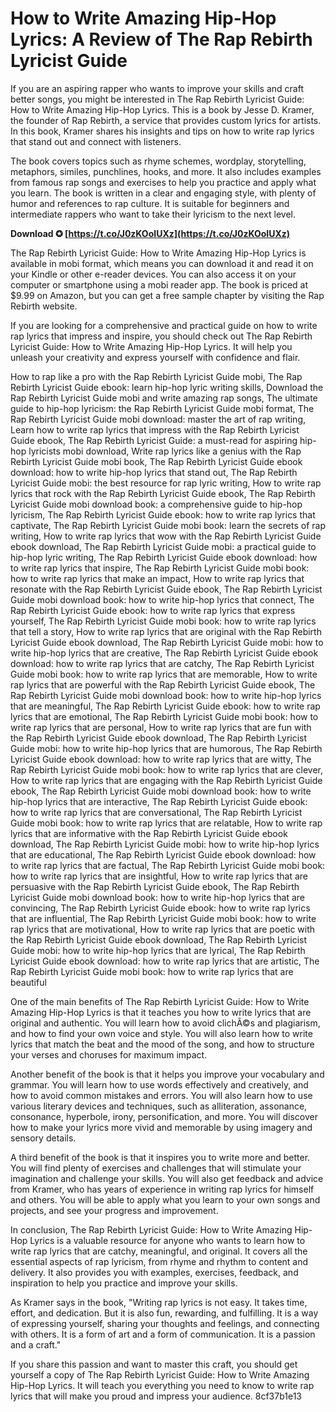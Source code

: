 # How to Write Amazing Hip-Hop Lyrics: A Review of The Rap Rebirth Lyricist Guide
 
If you are an aspiring rapper who wants to improve your skills and craft better songs, you might be interested in The Rap Rebirth Lyricist Guide: How to Write Amazing Hip-Hop Lyrics. This is a book by Jesse D. Kramer, the founder of Rap Rebirth, a service that provides custom lyrics for artists. In this book, Kramer shares his insights and tips on how to write rap lyrics that stand out and connect with listeners.
 
The book covers topics such as rhyme schemes, wordplay, storytelling, metaphors, similes, punchlines, hooks, and more. It also includes examples from famous rap songs and exercises to help you practice and apply what you learn. The book is written in a clear and engaging style, with plenty of humor and references to rap culture. It is suitable for beginners and intermediate rappers who want to take their lyricism to the next level.
 
**Download ✪ [https://t.co/J0zKOoIUXz](https://t.co/J0zKOoIUXz)**


 
The Rap Rebirth Lyricist Guide: How to Write Amazing Hip-Hop Lyrics is available in mobi format, which means you can download it and read it on your Kindle or other e-reader devices. You can also access it on your computer or smartphone using a mobi reader app. The book is priced at $9.99 on Amazon, but you can get a free sample chapter by visiting the Rap Rebirth website.
 
If you are looking for a comprehensive and practical guide on how to write rap lyrics that impress and inspire, you should check out The Rap Rebirth Lyricist Guide: How to Write Amazing Hip-Hop Lyrics. It will help you unleash your creativity and express yourself with confidence and flair.
 
How to rap like a pro with the Rap Rebirth Lyricist Guide mobi,  The Rap Rebirth Lyricist Guide ebook: learn hip-hop lyric writing skills,  Download the Rap Rebirth Lyricist Guide mobi and write amazing rap songs,  The ultimate guide to hip-hop lyricism: the Rap Rebirth Lyricist Guide mobi format,  The Rap Rebirth Lyricist Guide mobi download: master the art of rap writing,  Learn how to write rap lyrics that impress with the Rap Rebirth Lyricist Guide ebook,  The Rap Rebirth Lyricist Guide: a must-read for aspiring hip-hop lyricists mobi download,  Write rap lyrics like a genius with the Rap Rebirth Lyricist Guide mobi book,  The Rap Rebirth Lyricist Guide ebook download: how to write hip-hop lyrics that stand out,  The Rap Rebirth Lyricist Guide mobi: the best resource for rap lyric writing,  How to write rap lyrics that rock with the Rap Rebirth Lyricist Guide ebook,  The Rap Rebirth Lyricist Guide mobi download book: a comprehensive guide to hip-hop lyricism,  The Rap Rebirth Lyricist Guide ebook: how to write rap lyrics that captivate,  The Rap Rebirth Lyricist Guide mobi book: learn the secrets of rap writing,  How to write rap lyrics that wow with the Rap Rebirth Lyricist Guide ebook download,  The Rap Rebirth Lyricist Guide mobi: a practical guide to hip-hop lyric writing,  The Rap Rebirth Lyricist Guide ebook download: how to write rap lyrics that inspire,  The Rap Rebirth Lyricist Guide mobi book: how to write rap lyrics that make an impact,  How to write rap lyrics that resonate with the Rap Rebirth Lyricist Guide ebook,  The Rap Rebirth Lyricist Guide mobi download book: how to write hip-hop lyrics that connect,  The Rap Rebirth Lyricist Guide ebook: how to write rap lyrics that express yourself,  The Rap Rebirth Lyricist Guide mobi book: how to write rap lyrics that tell a story,  How to write rap lyrics that are original with the Rap Rebirth Lyricist Guide ebook download,  The Rap Rebirth Lyricist Guide mobi: how to write hip-hop lyrics that are creative,  The Rap Rebirth Lyricist Guide ebook download: how to write rap lyrics that are catchy,  The Rap Rebirth Lyricist Guide mobi book: how to write rap lyrics that are memorable,  How to write rap lyrics that are powerful with the Rap Rebirth Lyricist Guide ebook,  The Rap Rebirth Lyricist Guide mobi download book: how to write hip-hop lyrics that are meaningful,  The Rap Rebirth Lyricist Guide ebook: how to write rap lyrics that are emotional,  The Rap Rebirth Lyricist Guide mobi book: how to write rap lyrics that are personal,  How to write rap lyrics that are fun with the Rap Rebirth Lyricist Guide ebook download,  The Rap Rebirth Lyricist Guide mobi: how to write hip-hop lyrics that are humorous,  The Rap Rebirth Lyricist Guide ebook download: how to write rap lyrics that are witty,  The Rap Rebirth Lyricist Guide mobi book: how to write rap lyrics that are clever,  How to write rap lyrics that are engaging with the Rap Rebirth Lyricist Guide ebook,  The Rap Rebirth Lyricist Guide mobi download book: how to write hip-hop lyrics that are interactive,  The Rap Rebirth Lyricist Guide ebook: how to write rap lyrics that are conversational,  The Rap Rebirth Lyricist Guide mobi book: how to write rap lyrics that are relatable,  How to write rap lyrics that are informative with the Rap Rebirth Lyricist Guide ebook download,  The Rap Rebirth Lyricist Guide mobi: how to write hip-hop lyrics that are educational,  The Rap Rebirth Lyricist Guide ebook download: how to write rap lyrics that are factual,  The Rap Rebirth Lyricist Guide mobi book: how to write rap lyrics that are insightful,  How to write rap lyrics that are persuasive with the Rap Rebirth Lyricist Guide ebook,  The Rap Rebirth Lyricist Guide mobi download book: how to write hip-hop lyrics that are convincing,  The Rap Rebirth Lyricist Guide ebook: how to write rap lyrics that are influential,  The Rap Rebirth Lyricist Guide mobi book: how to write rap lyrics that are motivational,  How to write rap lyrics that are poetic with the Rap Rebirth Lyricist Guide ebook download,  The Rap Rebirth Lyricist Guide mobi: how to write hip-hop lyrics that are lyrical,  The Rap Rebirth Lyricist Guide ebook download: how to write rap lyrics that are artistic,  The Rap Rebirth Lyricist Guide mobi book: how to write rap lyrics that are beautiful
  
One of the main benefits of The Rap Rebirth Lyricist Guide: How to Write Amazing Hip-Hop Lyrics is that it teaches you how to write lyrics that are original and authentic. You will learn how to avoid clichÃ©s and plagiarism, and how to find your own voice and style. You will also learn how to write lyrics that match the beat and the mood of the song, and how to structure your verses and choruses for maximum impact.
 
Another benefit of the book is that it helps you improve your vocabulary and grammar. You will learn how to use words effectively and creatively, and how to avoid common mistakes and errors. You will also learn how to use various literary devices and techniques, such as alliteration, assonance, consonance, hyperbole, irony, personification, and more. You will discover how to make your lyrics more vivid and memorable by using imagery and sensory details.
 
A third benefit of the book is that it inspires you to write more and better. You will find plenty of exercises and challenges that will stimulate your imagination and challenge your skills. You will also get feedback and advice from Kramer, who has years of experience in writing rap lyrics for himself and others. You will be able to apply what you learn to your own songs and projects, and see your progress and improvement.
  
In conclusion, The Rap Rebirth Lyricist Guide: How to Write Amazing Hip-Hop Lyrics is a valuable resource for anyone who wants to learn how to write rap lyrics that are catchy, meaningful, and original. It covers all the essential aspects of rap lyricism, from rhyme and rhythm to content and delivery. It also provides you with examples, exercises, feedback, and inspiration to help you practice and improve your skills.
 
As Kramer says in the book, "Writing rap lyrics is not easy. It takes time, effort, and dedication. But it is also fun, rewarding, and fulfilling. It is a way of expressing yourself, sharing your thoughts and feelings, and connecting with others. It is a form of art and a form of communication. It is a passion and a craft."
 
If you share this passion and want to master this craft, you should get yourself a copy of The Rap Rebirth Lyricist Guide: How to Write Amazing Hip-Hop Lyrics. It will teach you everything you need to know to write rap lyrics that will make you proud and impress your audience.
 8cf37b1e13
 
